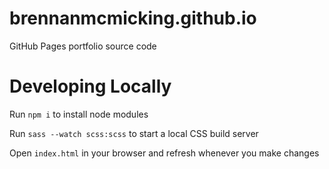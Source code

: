 # brennanmcmicking.github.io

GitHub Pages portfolio source code

# Developing Locally

Run `npm i` to install node modules

Run `sass --watch scss:scss` to start a local CSS build server

Open `index.html` in your browser and refresh whenever you make changes
